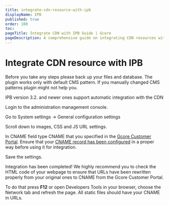 ```yaml
---
title: integrate-cdn-resource-with-ipb
displayName: IPB
published: true
order: 100
toc:
pageTitle: Integrate CDN with IPB Guide | Gcore
pageDescription: A comprehensive guide on integrating CDN resources with IPB CMS to enhance your site's speed and user experience.
---
```

# Integrate CDN resource with IPB 

Before you take any steps please back up your files and database. The plugin works only with default CMS pattern. If you manually changed CMS patterns plugin might not help you.

IPB version 3.2. and newer ones support automatic integration with the CDN

Login to the administration management console.

Go to System settings → General configuration settings

Scroll down to images, CSS and JS URL settings.

In CNAME field type CNAME that you specified in the <a href="https://accounts.gcore.com/reports/dashboard" target="_blank">Gcore Customer Portal</a>. Ensure that your <a href="https://gcore.com/docs/cdn/cdn-resource-options/general/create-and-set-a-custom-domain-for-the-content-delivery-via-cdn" target="_blank">CNAME record has been configured</a> in a proper way before using it for integration.

Save the settings.

Integration has been completed! We highly recommend you to check the HTML code of your webpage to ensure that URLs have been rewritten properly from your original ones to CNAME from the Gcore Customer Portal.

To do that press **F12** or open Developers Tools in your browser, choose the Network tab and refresh the page. All static files should have your CNAME in URLs.